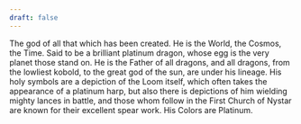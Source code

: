 ```yaml
---
draft: false
---
```

The god of all that which has been created. He is the World, the Cosmos, the Time. Said to be a brilliant platinum dragon, whose egg is the very planet those stand on. He is the Father of all dragons, and all dragons, from the lowliest kobold, to the great god of the sun, are under his lineage. His holy symbols are a depiction of the Loom itself, which often takes the appearance of a platinum harp, but also there is depictions of him wielding mighty lances in battle, and those whom follow in the First Church of Nystar are known for their excellent spear work. His Colors are Platinum.